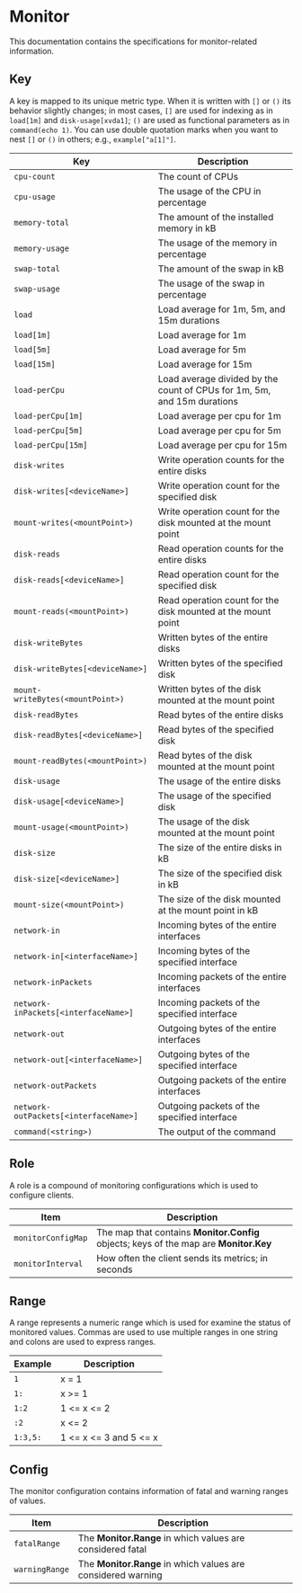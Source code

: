 # Monitor

This documentation contains the specifications for monitor-related information.

## Key

A key is mapped to its unique metric type. When it is written with `[]` or `()` its behavior slightly changes; in most cases, `[]` are used for indexing as in `load[1m]` and `disk-usage[xvda1]`; `()` are used as functional parameters as in `command(echo 1)`. You can use double quotation marks when you want to nest `[]` or `()` in others; e.g., `example["a[1]"]`.

|Key|Description|
|-|-|
|`cpu-count`|The count of CPUs|
|`cpu-usage`|The usage of the CPU in percentage|
|`memory-total`|The amount of the installed memory in kB|
|`memory-usage`|The usage of the memory in percentage|
|`swap-total`|The amount of the swap in kB|
|`swap-usage`|The usage of the swap in percentage|
|`load`|Load average for 1m, 5m, and 15m durations|
|`load[1m]`|Load average for 1m|
|`load[5m]`|Load average for 5m|
|`load[15m]`|Load average for 15m|
|`load-perCpu`|Load average divided by the count of CPUs for 1m, 5m, and 15m durations|
|`load-perCpu[1m]`|Load average per cpu for 1m|
|`load-perCpu[5m]`|Load average per cpu for 5m|
|`load-perCpu[15m]`|Load average per cpu for 15m|
|`disk-writes`|Write operation counts for the entire disks|
|`disk-writes[<deviceName>]`|Write operation count for the specified disk|
|`mount-writes(<mountPoint>)`|Write operation count for the disk mounted at the mount point|
|`disk-reads`|Read operation counts for the entire disks|
|`disk-reads[<deviceName>]`|Read operation count for the specified disk|
|`mount-reads(<mountPoint>)`|Read operation count for the disk mounted at the mount point|
|`disk-writeBytes`|Written bytes of the entire disks|
|`disk-writeBytes[<deviceName>]`|Written bytes of the specified disk|
|`mount-writeBytes(<mountPoint>)`|Written bytes of the disk mounted at the mount point|
|`disk-readBytes`|Read bytes of the entire disks|
|`disk-readBytes[<deviceName>]`|Read bytes of the specified disk|
|`mount-readBytes(<mountPoint>)`|Read bytes of the disk mounted at the mount point|
|`disk-usage`|The usage of the entire disks|
|`disk-usage[<deviceName>]`|The usage of the specified disk|
|`mount-usage(<mountPoint>)`|The usage of the disk mounted at the mount point|
|`disk-size`|The size of the entire disks in kB|
|`disk-size[<deviceName>]`|The size of the specified disk in kB|
|`mount-size(<mountPoint>)`|The size of the disk mounted at the mount point in kB|
|`network-in`|Incoming bytes of the entire interfaces|
|`network-in[<interfaceName>]`|Incoming bytes of the specified interface|
|`network-inPackets`|Incoming packets of the entire interfaces|
|`network-inPackets[<interfaceName>]`|Incoming packets of the specified interface|
|`network-out`|Outgoing bytes of the entire interfaces|
|`network-out[<interfaceName>]`|Outgoing bytes of the specified interface|
|`network-outPackets`|Outgoing packets of the entire interfaces|
|`network-outPackets[<interfaceName>]`|Outgoing packets of the specified interface|
|`command(<string>)`|The output of the command|


## Role

A role is a compound of monitoring configurations which is used to configure clients.

|Item|Description|
|-|-|
|`monitorConfigMap`|The map that contains **Monitor.Config** objects; keys of the map are **Monitor.Key**|
|`monitorInterval`|How often the client sends its metrics; in seconds|

## Range

A range represents a numeric range which is used for examine the status of monitored values. Commas are used to use multiple ranges in one string and colons are used to express ranges.

|Example|Description|
|-|-|
|`1`|x = 1|
|`1:`|x >= 1|
|`1:2`|1 <= x <= 2|
|`:2`|x <= 2|
|`1:3,5:`|1 <= x <= 3 and 5 <= x|

## Config

The monitor configuration contains information of fatal and warning ranges of values.

|Item|Description|
|-|-|
|`fatalRange`|The **Monitor.Range** in which values are considered fatal|
|`warningRange`|The **Monitor.Range** in which values are considered warning|